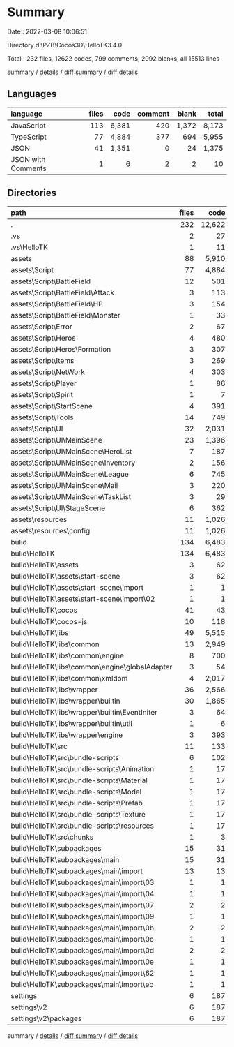 # Summary

Date : 2022-03-08 10:06:51

Directory d:\PZB\Cocos3D\HelloTK3.4.0

Total : 232 files,  12622 codes, 799 comments, 2092 blanks, all 15513 lines

summary / [details](details.md) / [diff summary](diff.md) / [diff details](diff-details.md)

## Languages
| language | files | code | comment | blank | total |
| :--- | ---: | ---: | ---: | ---: | ---: |
| JavaScript | 113 | 6,381 | 420 | 1,372 | 8,173 |
| TypeScript | 77 | 4,884 | 377 | 694 | 5,955 |
| JSON | 41 | 1,351 | 0 | 24 | 1,375 |
| JSON with Comments | 1 | 6 | 2 | 2 | 10 |

## Directories
| path | files | code | comment | blank | total |
| :--- | ---: | ---: | ---: | ---: | ---: |
| . | 232 | 12,622 | 799 | 2,092 | 15,513 |
| .vs | 2 | 27 | 0 | 0 | 27 |
| .vs\HelloTK | 1 | 11 | 0 | 0 | 11 |
| assets | 88 | 5,910 | 377 | 694 | 6,981 |
| assets\Script | 77 | 4,884 | 377 | 694 | 5,955 |
| assets\Script\BattleField | 12 | 501 | 28 | 101 | 630 |
| assets\Script\BattleField\Attack | 3 | 113 | 21 | 37 | 171 |
| assets\Script\BattleField\HP | 3 | 154 | 7 | 28 | 189 |
| assets\Script\BattleField\Monster | 1 | 33 | 0 | 6 | 39 |
| assets\Script\Error | 2 | 67 | 23 | 20 | 110 |
| assets\Script\Heros | 4 | 480 | 10 | 49 | 539 |
| assets\Script\Heros\Formation | 3 | 307 | 4 | 37 | 348 |
| assets\Script\Items | 3 | 269 | 5 | 37 | 311 |
| assets\Script\NetWork | 4 | 303 | 57 | 29 | 389 |
| assets\Script\Player | 1 | 86 | 9 | 17 | 112 |
| assets\Script\Spirit | 1 | 7 | 30 | 8 | 45 |
| assets\Script\StartScene | 4 | 391 | 6 | 26 | 423 |
| assets\Script\Tools | 14 | 749 | 54 | 126 | 929 |
| assets\Script\UI | 32 | 2,031 | 155 | 281 | 2,467 |
| assets\Script\UI\MainScene | 23 | 1,396 | 134 | 201 | 1,731 |
| assets\Script\UI\MainScene\HeroList | 7 | 187 | 38 | 48 | 273 |
| assets\Script\UI\MainScene\Inventory | 2 | 156 | 4 | 23 | 183 |
| assets\Script\UI\MainScene\League | 6 | 745 | 17 | 64 | 826 |
| assets\Script\UI\MainScene\Mail | 3 | 220 | 13 | 37 | 270 |
| assets\Script\UI\MainScene\TaskList | 3 | 29 | 60 | 20 | 109 |
| assets\Script\UI\StageScene | 6 | 362 | 10 | 44 | 416 |
| assets\resources | 11 | 1,026 | 0 | 0 | 1,026 |
| assets\resources\config | 11 | 1,026 | 0 | 0 | 1,026 |
| bulid | 134 | 6,483 | 420 | 1,389 | 8,292 |
| bulid\HelloTK | 134 | 6,483 | 420 | 1,389 | 8,292 |
| bulid\HelloTK\assets | 3 | 62 | 1 | 47 | 110 |
| bulid\HelloTK\assets\start-scene | 3 | 62 | 1 | 47 | 110 |
| bulid\HelloTK\assets\start-scene\import | 1 | 1 | 0 | 1 | 2 |
| bulid\HelloTK\assets\start-scene\import\02 | 1 | 1 | 0 | 1 | 2 |
| bulid\HelloTK\cocos | 41 | 43 | 0 | 41 | 84 |
| bulid\HelloTK\cocos-js | 10 | 118 | 0 | 44 | 162 |
| bulid\HelloTK\libs | 49 | 5,515 | 392 | 1,164 | 7,071 |
| bulid\HelloTK\libs\common | 13 | 2,949 | 294 | 630 | 3,873 |
| bulid\HelloTK\libs\common\engine | 8 | 700 | 10 | 130 | 840 |
| bulid\HelloTK\libs\common\engine\globalAdapter | 3 | 54 | 2 | 10 | 66 |
| bulid\HelloTK\libs\common\xmldom | 4 | 2,017 | 256 | 472 | 2,745 |
| bulid\HelloTK\libs\wrapper | 36 | 2,566 | 98 | 534 | 3,198 |
| bulid\HelloTK\libs\wrapper\builtin | 30 | 1,865 | 42 | 428 | 2,335 |
| bulid\HelloTK\libs\wrapper\builtin\EventIniter | 3 | 64 | 0 | 16 | 80 |
| bulid\HelloTK\libs\wrapper\builtin\util | 1 | 6 | 0 | 2 | 8 |
| bulid\HelloTK\libs\wrapper\engine | 3 | 393 | 24 | 77 | 494 |
| bulid\HelloTK\src | 11 | 133 | 8 | 22 | 163 |
| bulid\HelloTK\src\bundle-scripts | 6 | 102 | 6 | 18 | 126 |
| bulid\HelloTK\src\bundle-scripts\Animation | 1 | 17 | 1 | 3 | 21 |
| bulid\HelloTK\src\bundle-scripts\Material | 1 | 17 | 1 | 3 | 21 |
| bulid\HelloTK\src\bundle-scripts\Model | 1 | 17 | 1 | 3 | 21 |
| bulid\HelloTK\src\bundle-scripts\Prefab | 1 | 17 | 1 | 3 | 21 |
| bulid\HelloTK\src\bundle-scripts\Texture | 1 | 17 | 1 | 3 | 21 |
| bulid\HelloTK\src\bundle-scripts\resources | 1 | 17 | 1 | 3 | 21 |
| bulid\HelloTK\src\chunks | 1 | 3 | 1 | 1 | 5 |
| bulid\HelloTK\subpackages | 15 | 31 | 1 | 16 | 48 |
| bulid\HelloTK\subpackages\main | 15 | 31 | 1 | 16 | 48 |
| bulid\HelloTK\subpackages\main\import | 13 | 13 | 0 | 13 | 26 |
| bulid\HelloTK\subpackages\main\import\03 | 1 | 1 | 0 | 1 | 2 |
| bulid\HelloTK\subpackages\main\import\04 | 1 | 1 | 0 | 1 | 2 |
| bulid\HelloTK\subpackages\main\import\07 | 2 | 2 | 0 | 2 | 4 |
| bulid\HelloTK\subpackages\main\import\09 | 1 | 1 | 0 | 1 | 2 |
| bulid\HelloTK\subpackages\main\import\0b | 2 | 2 | 0 | 2 | 4 |
| bulid\HelloTK\subpackages\main\import\0c | 1 | 1 | 0 | 1 | 2 |
| bulid\HelloTK\subpackages\main\import\0d | 2 | 2 | 0 | 2 | 4 |
| bulid\HelloTK\subpackages\main\import\0e | 1 | 1 | 0 | 1 | 2 |
| bulid\HelloTK\subpackages\main\import\62 | 1 | 1 | 0 | 1 | 2 |
| bulid\HelloTK\subpackages\main\import\eb | 1 | 1 | 0 | 1 | 2 |
| settings | 6 | 187 | 0 | 6 | 193 |
| settings\v2 | 6 | 187 | 0 | 6 | 193 |
| settings\v2\packages | 6 | 187 | 0 | 6 | 193 |

summary / [details](details.md) / [diff summary](diff.md) / [diff details](diff-details.md)